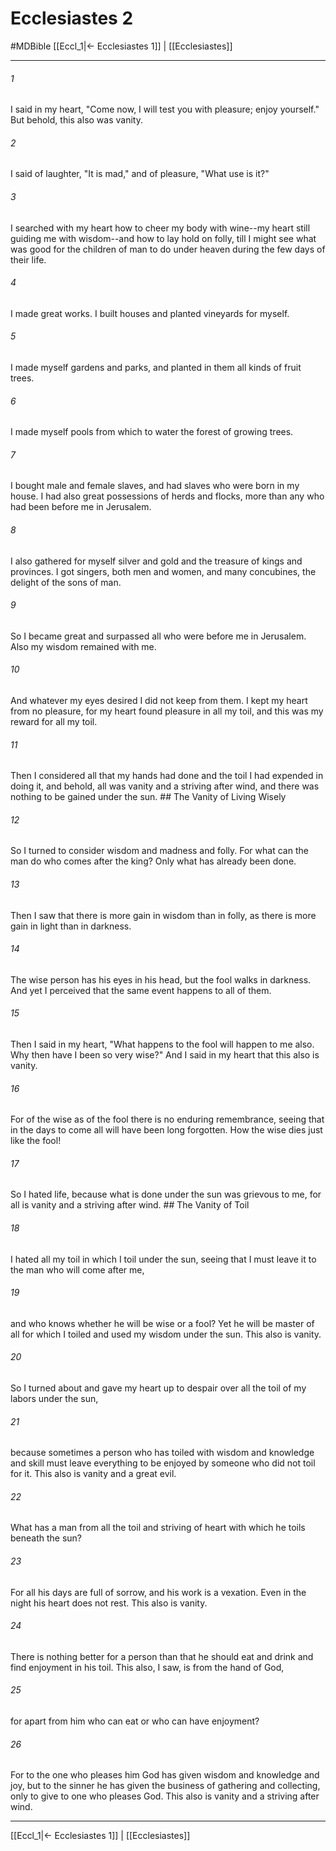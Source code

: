 # Ecclesiastes 2
#MDBible
[[Eccl_1|← Ecclesiastes 1]] | [[Ecclesiastes]]

***

###### 1 

I said in my heart, "Come now, I will test you with pleasure; enjoy yourself." But behold, this also was vanity. 

###### 2 

I said of laughter, "It is mad," and of pleasure, "What use is it?" 

###### 3 

I searched with my heart how to cheer my body with wine--my heart still guiding me with wisdom--and how to lay hold on folly, till I might see what was good for the children of man to do under heaven during the few days of their life. 

###### 4 

I made great works. I built houses and planted vineyards for myself. 

###### 5 

I made myself gardens and parks, and planted in them all kinds of fruit trees. 

###### 6 

I made myself pools from which to water the forest of growing trees. 

###### 7 

I bought male and female slaves, and had slaves who were born in my house. I had also great possessions of herds and flocks, more than any who had been before me in Jerusalem. 

###### 8 

I also gathered for myself silver and gold and the treasure of kings and provinces. I got singers, both men and women, and many concubines, the delight of the sons of man. 

###### 9 

So I became great and surpassed all who were before me in Jerusalem. Also my wisdom remained with me. 

###### 10 

And whatever my eyes desired I did not keep from them. I kept my heart from no pleasure, for my heart found pleasure in all my toil, and this was my reward for all my toil. 

###### 11 

Then I considered all that my hands had done and the toil I had expended in doing it, and behold, all was vanity and a striving after wind, and there was nothing to be gained under the sun. ## The Vanity of Living Wisely 

###### 12 

So I turned to consider wisdom and madness and folly. For what can the man do who comes after the king? Only what has already been done. 

###### 13 

Then I saw that there is more gain in wisdom than in folly, as there is more gain in light than in darkness. 

###### 14 

The wise person has his eyes in his head, but the fool walks in darkness. And yet I perceived that the same event happens to all of them. 

###### 15 

Then I said in my heart, "What happens to the fool will happen to me also. Why then have I been so very wise?" And I said in my heart that this also is vanity. 

###### 16 

For of the wise as of the fool there is no enduring remembrance, seeing that in the days to come all will have been long forgotten. How the wise dies just like the fool! 

###### 17 

So I hated life, because what is done under the sun was grievous to me, for all is vanity and a striving after wind. ## The Vanity of Toil 

###### 18 

I hated all my toil in which I toil under the sun, seeing that I must leave it to the man who will come after me, 

###### 19 

and who knows whether he will be wise or a fool? Yet he will be master of all for which I toiled and used my wisdom under the sun. This also is vanity. 

###### 20 

So I turned about and gave my heart up to despair over all the toil of my labors under the sun, 

###### 21 

because sometimes a person who has toiled with wisdom and knowledge and skill must leave everything to be enjoyed by someone who did not toil for it. This also is vanity and a great evil. 

###### 22 

What has a man from all the toil and striving of heart with which he toils beneath the sun? 

###### 23 

For all his days are full of sorrow, and his work is a vexation. Even in the night his heart does not rest. This also is vanity. 

###### 24 

There is nothing better for a person than that he should eat and drink and find enjoyment in his toil. This also, I saw, is from the hand of God, 

###### 25 

for apart from him who can eat or who can have enjoyment? 

###### 26 

For to the one who pleases him God has given wisdom and knowledge and joy, but to the sinner he has given the business of gathering and collecting, only to give to one who pleases God. This also is vanity and a striving after wind. 

***

[[Eccl_1|← Ecclesiastes 1]] | [[Ecclesiastes]]

